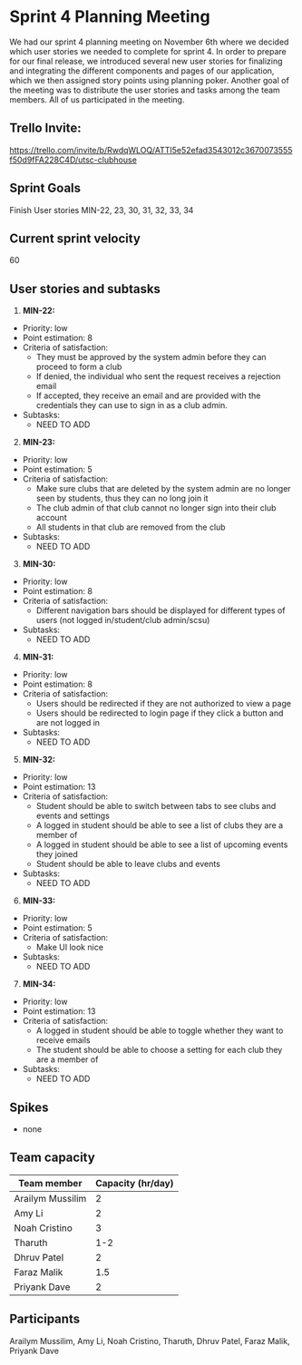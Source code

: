 # Sprint 4 Planning Meeting
We had our sprint 4 planning meeting on November 6th where we decided which user stories we needed to complete for sprint 4. In order to prepare for our final release, we introduced several new user stories for finalizing and integrating the different components and pages of our application, which we then assigned story points using planning poker. Another goal of the meeting was to distribute the user stories and tasks among the team members. All of us participated in the meeting. 

## Trello Invite:
https://trello.com/invite/b/RwdqWLOQ/ATTI5e52efad3543012c3670073555f50d9fFA228C4D/utsc-clubhouse

## Sprint Goals
Finish User stories MIN-22, 23, 30, 31, 32, 33, 34

## Current sprint velocity
60

## User stories and subtasks
1. **MIN-22:** 
- Priority: low
- Point estimation: 8
- Criteria of satisfaction: 
    * They must be approved by the system admin before they can proceed to form a club
    * If denied, the individual who sent the request receives a rejection email
    * If accepted, they receive an email and are provided with the credentials they can use to sign in as a club admin.
- Subtasks: 
    - NEED TO ADD

2. **MIN-23:**
- Priority: low
- Point estimation: 5
- Criteria of satisfaction: 
    * Make sure clubs that are deleted by the system admin are no longer seen by students, thus they can no long join it
    * The club admin of that club cannot no longer sign into their club account
    * All students in that club are removed from the club
- Subtasks:
    - NEED TO ADD

3. **MIN-30:** 
- Priority: low
- Point estimation: 8
- Criteria of satisfaction: 
    * Different navigation bars should be displayed for different types of users (not logged in/student/club admin/scsu)
- Subtasks: 
    - NEED TO ADD

4. **MIN-31:**
- Priority: low
- Point estimation: 8
- Criteria of satisfaction: 
    * Users should be redirected if they are not authorized to view a page
    * Users should be redirected to login page if they click a button and are not logged in
- Subtasks: 
    - NEED TO ADD

5. **MIN-32:**
- Priority: low
- Point estimation: 13
- Criteria of satisfaction: 
    * Student should be able to switch between tabs to see clubs and events and settings
    * A logged in student should be able to see a list of clubs they are a member of
    * A logged in student should be able to see a list of upcoming events they joined
    * Student should be able to leave clubs and events
- Subtasks:  
    - NEED TO ADD

6. **MIN-33:**
- Priority: low
- Point estimation: 5
- Criteria of satisfaction: 
    * Make UI look nice
- Subtasks:  
    - NEED TO ADD

7. **MIN-34:**
- Priority: low
- Point estimation: 13
- Criteria of satisfaction: 
    * A logged in student should be able to toggle whether they want to receive emails
    * The student should be able to choose a setting for each club they are a member of
- Subtasks:  
    - NEED TO ADD

## Spikes 
- none

## Team capacity
Team member | Capacity (hr/day)
--------| -----------
Arailym Mussilim | 2
Amy Li | 2
Noah Cristino | 3
Tharuth | 1-2
Dhruv Patel | 2
Faraz Malik | 1.5
Priyank Dave | 2

## Participants
Arailym Mussilim, Amy Li, Noah Cristino, Tharuth, Dhruv Patel, Faraz Malik, Priyank Dave




